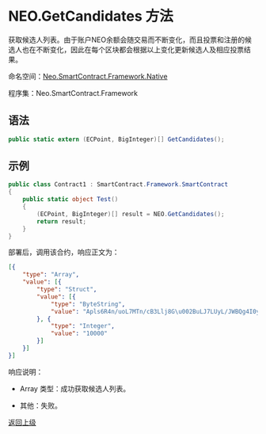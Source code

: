 # NEO.GetCandidates 方法

获取候选人列表。由于账户NEO余额会随交易而不断变化，而且投票和注册的候选人也在不断变化，因此在每个区块都会根据以上变化更新候选人及相应投票结果。

命名空间：[Neo.SmartContract.Framework.Native](../../native.md)

程序集：Neo.SmartContract.Framework

## 语法

```c#
public static extern (ECPoint, BigInteger)[] GetCandidates();
```

## 示例

```c#
public class Contract1 : SmartContract.Framework.SmartContract
{
    public static object Test()
    {
        (ECPoint, BigInteger)[] result = NEO.GetCandidates();
        return result;
    }
}
```
部署后，调用该合约，响应正文为：

```json
[{
	"type": "Array",
	"value": [{
		"type": "Struct",
		"value": [{
			"type": "ByteString",
			"value": "Apls6R4n/uoL7MTn/cB3Llj8G\u002BuLJ7LUyL/JWBQg4I0y"
		}, {
			"type": "Integer",
			"value": "10000"
		}]
	}]
}]
```

响应说明：

- Array 类型：成功获取候选人列表。

- 其他：失败。


[返回上级](../Neo.md)